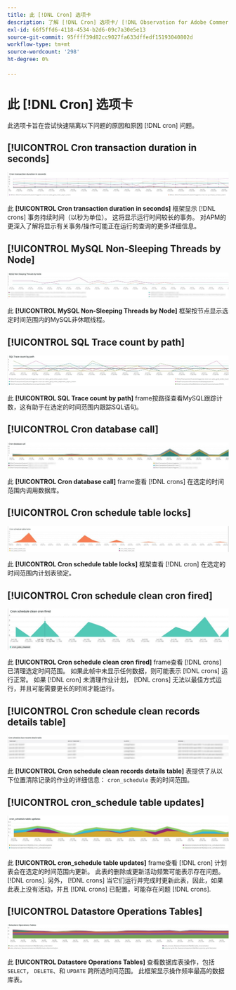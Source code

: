 ```yaml
---
title: 此 [!DNL Cron] 选项卡
description: 了解 [!DNL Cron] 选项卡/ [!DNL Observation for Adobe Commerce].
exl-id: 66f5ffd6-4118-4534-b2d6-09c7a30e5e13
source-git-commit: 95ffff39d82cc9027fa633dffedf15193040802d
workflow-type: tm+mt
source-wordcount: '298'
ht-degree: 0%

---
```


# 此 [!DNL Cron] 选项卡

此选项卡旨在尝试快速隔离以下问题的原因和原因 [!DNL cron] 问题。

## [!UICONTROL Cron transaction duration in seconds]

![Cron事务持续时间（以秒为单位）](../../assets/tools/observation-for-adobe-commerce/cron-tab-1.jpg)

此 **[!UICONTROL Cron transaction duration in seconds]** 框架显示 [!DNL crons] 事务持续时间（以秒为单位）。 这将显示运行时间较长的事务。 对APM的更深入了解将显示有关事务/操作可能正在运行的查询的更多详细信息。

## [!UICONTROL MySQL Non-Sleeping Threads by Node]

![按节点列出的MySQL非休眠线程](../../assets/tools/observation-for-adobe-commerce/cron-tab-2.jpg)

此 **[!UICONTROL MySQL Non-Sleeping Threads by Node]** 框架按节点显示选定时间范围内的MySQL非休眠线程。

## [!UICONTROL SQL Trace count by path]

![按路径列出的SQL跟踪计数](../../assets/tools/observation-for-adobe-commerce/cron-tab-3.jpg)

此 **[!UICONTROL SQL Trace count by path]** frame按路径查看MySQL跟踪计数，这有助于在选定的时间范围内跟踪SQL语句。

## [!UICONTROL Cron database call]

![Cron数据库调用](../../assets/tools/observation-for-adobe-commerce/cron-tab-4.jpg)

此 **[!UICONTROL Cron database call]** frame查看 [!DNL crons] 在选定的时间范围内调用数据库。

## [!UICONTROL Cron schedule table locks]

![Cron计划表锁定](../../assets/tools/observation-for-adobe-commerce/cron-tab-5.jpg)

此 **[!UICONTROL Cron schedule table locks]** 框架查看 [!DNL cron] 在选定的时间范围内计划表锁定。

## [!UICONTROL Cron schedule clean cron fired]

![Cron计划表锁定](../../assets/tools/observation-for-adobe-commerce/cron-tab-6.jpg)

此 **[!UICONTROL Cron schedule clean cron fired]** frame查看 [!DNL crons] 已清理选定时间范围。 如果此帧中未显示任何数据，则可能表示 [!DNL crons] 运行正常。 如果 [!DNL cron] 未清理作业计划， [!DNL crons] 无法以最佳方式运行，并且可能需要更长的时间才能运行。

## [!UICONTROL Cron schedule clean records details table]

![Cron计划清理记录详细信息表](../../assets/tools/observation-for-adobe-commerce/cron-tab-7.jpg)

此 **[!UICONTROL Cron schedule clean records details table]** 表提供了从以下位置清除记录的作业的详细信息： `cron_schedule` 表的时间范围。

## [!UICONTROL cron_schedule table updates]

![cron_schedule表更新](../../assets/tools/observation-for-adobe-commerce/cron-tab-8.jpg)

此 **[!UICONTROL cron_schedule table updates]** frame查看 [!DNL cron] 计划表会在选定的时间范围内更新。 此表的删除或更新活动频繁可能表示存在问题。 [!DNL crons]. 另外， [!DNL crons] 当它们运行并完成时更新此表，因此，如果此表上没有活动，并且 [!DNL crons] 已配置，可能存在问题 [!DNL crons].

## [!UICONTROL Datastore Operations Tables]

![数据存储操作表](../../assets/tools/observation-for-adobe-commerce/cron-tab-9.jpg)

此 **[!UICONTROL Datastore Operations Tables]** 查看数据库表操作，包括 `SELECT`， `DELETE`、和 `UPDATE` 跨所选时间范围。 此框架显示操作频率最高的数据库表。
